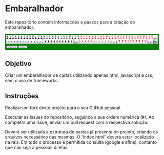 # Embaralhador

Este repositório contém informações e passos para a criação do embaralhador.

![alt tag](res/exemploOrdenacao.png)

## Objetivo

Criar um embaralhador de cartas utilizando apenas html, javascript e css, sem o uso de frameworks.

## Instruções

Realizar um fork deste projeto para o seu GitHub pessoal.

Executar as issues do repositório, seguindo a sua ordem numérica (#). Ao completar uma issue, enviar um pull request com a respectiva solução.

Deverá ser utilizada a estrutura de pastas já presente no projeto, criando os arquivos necessários nas mesmas. O “index.html” deverá estar localizado na raiz.
Em todo o processo é permitida consulta (google e afins), contanto que não seja à pessoas diretas.

